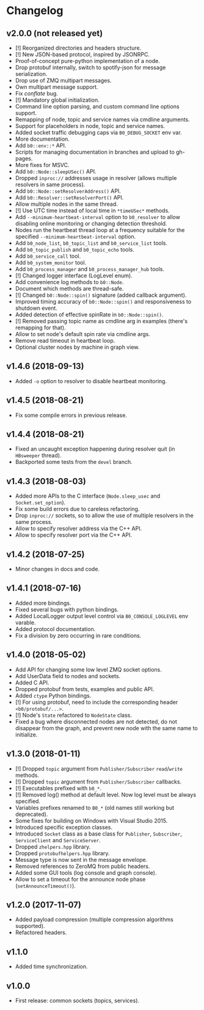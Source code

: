 # Changelog

## v2.0.0 (not released yet)

 - [!] Reorganized directories and headers structure.
 - [!] New JSON-based protocol, inspired by JSONRPC.
 - Proof-of-concept pure-python implementation of a node.
 - Drop protobuf internally, switch to spotify-json for message serialization.
 - Drop use of ZMQ multipart messages.
 - Own multipart message support.
 - Fix *conflate* bug.
 - [!] Mandatory global initialization.
 - Command line option parsing, and custom command line options support.
 - Remapping of node, topic and service names via cmdline arguments.
 - Support for placeholders in node, topic and service names.
 - Added socket traffic debugging caps via `B0_DEBUG_SOCKET` env var.
 - More documentation.
 - Add `b0::env::*` API.
 - Scripts for managing documentation in branches and upload to gh-pages.
 - More fixes for MSVC.
 - Add `b0::Node::sleepUSec()` API.
 - Dropped `inproc://` addresses usage in resolver (allows multiple resolvers in same process).
 - Add `b0::Node::setResolverAddress()` API.
 - Add `b0::Resolver::setResolverPort()` API.
 - Allow multiple nodes in the same thread.
 - [!] Use UTC time instead of local time in `*timeUSec*` methods.
 - Add `--minimum-heartbeat-interval` option to `b0_resolver` to allow disabling online monitoring or changing detection threshold.
 - Nodes run the heartbeat thread loop at a frequency suitable for the specified `--minimum-heartbeat-interval` option.
 - Add `b0_node_list`, `b0_topic_list` and `b0_service_list` tools.
 - Add `b0_topic_publish` and `b0_topic_echo` tools.
 - Add `b0_service_call` tool.
 - Add `b0_system_monitor` tool.
 - Add `b0_process_manager` and `b0_process_manager_hub` tools.
 - [!] Changed logger interface (LogLevel enum).
 - Add convenience log methods to `b0::Node`.
 - Document which methods are thread-safe.
 - [!] Changed `b0::Node::spin()` signature (added callback argument).
 - Improved timing accuracy of `b0::Node::spin()` and responsiveness to shutdown event.
 - Added detection of effective spinRate  in `b0::Node::spin()`.
 - [!] Removed passing topic name as cmdline arg in examples (there's remapping for that).
 - Allow to set node's default spin rate via cmdline args.
 - Remove read timeout in heartbeat loop.
 - Optional cluster nodes by machine in graph view.

## v1.4.6 (2018-09-13)

 - Added `-o` option to resolver to disable heartbeat monitoring.

## v1.4.5 (2018-08-21)

 - Fix some compile errors in previous release.

## v1.4.4 (2018-08-21)

 - Fixed an uncaught exception happening during resolver quit (in `HBsweeper` thread).
 - Backported some tests from the `devel` branch.

## v1.4.3 (2018-08-03)

 - Added more APIs to the C interface (`Node.sleep_usec` and `Socket.set_option`).
 - Fix some build errors due to careless refactoring.
 - Drop `inproc://` sockets, so to allow the use of multiple resolvers in the same process.
 - Allow to specify resolver address via the C++ API.
 - Allow to specify resolver port via the C++ API.

## v1.4.2 (2018-07-25)

 - Minor changes in docs and code.

## v1.4.1 (2018-07-16)

 - Added more bindings.
 - Fixed several bugs with python bindings.
 - Added LocalLogger output level control via `B0_CONSOLE_LOGLEVEL` env varable.
 - Added protocol documentation.
 - Fix a division by zero occurring in rare conditions.

## v1.4.0 (2018-05-02)

 - Add API for changing some low level ZMQ socket options.
 - Add UserData field to nodes and sockets.
 - Added C API.
 - Dropped protobuf from tests, examples and public API.
 - Added `ctype` Python bindings.
 - [!] For using protobuf, need to include the corresponding header `<b0/protobuf/...>`.
 - [!] Node's `State` refactored to `NodeState` class.
 - Fixed a bug where disconnected nodes are not detected, do not disappear from the graph, and prevent new node with the same name to initialize.

## v1.3.0 (2018-01-11)

 - [!] Dropped `topic` argument from `Publisher/Subscriber` `read`/`write` methods.
 - [!] Dropped `topic` argument from `Publisher/Subscriber` callbacks.
 - [!] Executables prefixed with `b0_*`.
 - [!] Removed log() method at default level. Now log level must be always specified.
 - Variables prefixes renamed to `B0_*` (old names still working but deprecated).
 - Some fixes for building on Windows with Visual Studio 2015.
 - Introduced specific exception classes.
 - Introduced `Socket` class as a base class for `Publisher`, `Subscriber`, `ServiceClient` and `ServiceServer`.
 - Dropped `zhelpers.hpp` library.
 - Dropped `protobufhelpers.hpp` library.
 - Message type is now sent in the message envelope.
 - Removed references to ZeroMQ from public headers.
 - Added some GUI tools (log console and graph console).
 - Allow to set a timeout for the announce node phase (`setAnnounceTimeout()`).

## v1.2.0 (2017-11-07)

 - Added payload compression (multiple compression algorithms supported).
 - Refactored headers.

## v1.1.0

 - Added time synchronization.

## v1.0.0

 - First release: common sockets (topics, services).
